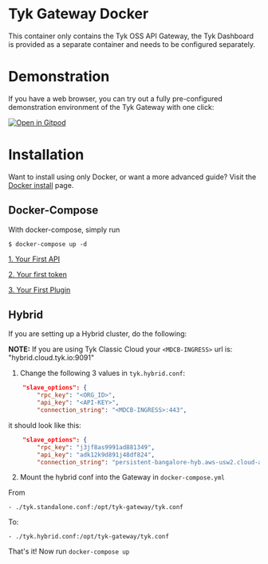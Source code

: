 Tyk Gateway Docker
=================================

This container only contains the Tyk OSS API Gateway, the Tyk Dashboard is provided as a separate container and needs to be configured separately.

# Demonstration

If you have a web browser, you can try out a fully pre-configured demonstration environment of the Tyk Gateway with one click:

[![Open in Gitpod](https://gitpod.io/button/open-in-gitpod.svg)](https://github.com/TykTechnologies/tyk-gateway-docker)

# Installation

Want to install using only Docker, or want a more advanced guide?  Visit the [Docker install](get-started/install-with-docker.md) page.

## Docker-Compose

With docker-compose, simply run 
```
$ docker-compose up -d
```

[1. Your First API](get-started/your-first-api.md)

[2. Your first token](get-started/your-first-token.md)

[3. Your First Plugin](get-started/your-first-plugin.md)


## Hybrid

If you are setting up a Hybrid cluster, do the following:

**NOTE:** If you are using Tyk Classic Cloud your `<MDCB-INGRESS>` url is: "hybrid.cloud.tyk.io:9091"

1. Change the following 3 values in `tyk.hybrid.conf`:
```json
    "slave_options": {
        "rpc_key": "<ORG_ID>",
        "api_key": "<API-KEY>",
        "connection_string": "<MDCB-INGRESS>:443",
```

it should look like this:

```json
    "slave_options": {
        "rpc_key": "j3jf8as9991ad881349",
        "api_key": "adk12k9d891j48df824",
        "connection_string": "persistent-bangalore-hyb.aws-usw2.cloud-ara.tyk.io:443",
```

2. Mount the hybrid conf into the Gateway in `docker-compose.yml`

From
```
- ./tyk.standalone.conf:/opt/tyk-gateway/tyk.conf
```

To:
```
- ./tyk.hybrid.conf:/opt/tyk-gateway/tyk.conf
```

That's it!  Now run `docker-compose up`

